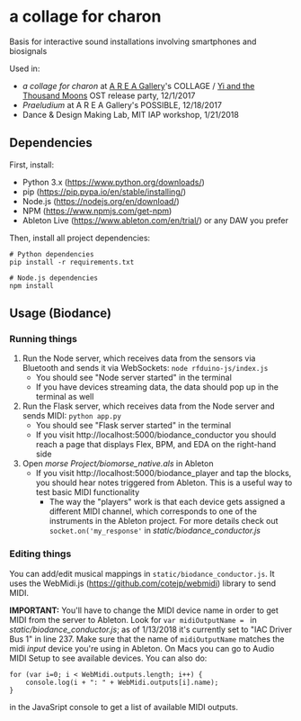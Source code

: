 a collage for charon
========

Basis for interactive sound installations involving smartphones and biosignals

Used in:
- *a collage for charon* at [A R E A Gallery](http://area.gallery)'s COLLAGE / [Yi and the Thousand Moons](http://yiandthethousandmoons.com/) OST release party, 12/1/2017
- *Praeludium* at A R E A Gallery's POSSIBLE, 12/18/2017
- Dance & Design Making Lab, MIT IAP workshop, 1/21/2018



## Dependencies
First, install:
- Python 3.x (https://www.python.org/downloads/)
- pip (https://pip.pypa.io/en/stable/installing/)
- Node.js (https://nodejs.org/en/download/)
- NPM (https://www.npmjs.com/get-npm)
- Ableton Live (https://www.ableton.com/en/trial/) or any DAW you prefer

Then, install all project dependencies:
```
# Python dependencies
pip install -r requirements.txt

# Node.js dependencies
npm install
```

## Usage (Biodance)

### Running things
1. Run the Node server, which receives data from the sensors via Bluetooth and sends it via WebSockets:
`node rfduino-js/index.js`
    - You should see "Node server started" in the terminal
    - If you have devices streaming data, the data should pop up in the terminal as well
2. Run the Flask server, which receives data from the Node server and sends MIDI:
`python app.py`
    - You should see "Flask server started" in the terminal
    - If you visit http://localhost:5000/biodance_conductor you should reach a page that displays Flex, BPM, and EDA on the right-hand side
3. Open *morse Project/biomorse_native.als* in Ableton
    - If you visit http://localhost:5000/biodance_player and tap the blocks, you should hear notes triggered from Ableton. This is a useful way to test basic MIDI functionality
        - The way the "players" work is that each device gets assigned a different MIDI channel, which corresponds to one of the instruments in the Ableton project. For more details check out `socket.on('my_response'` in *static/biodance_conductor.js*

### Editing things
You can add/edit musical mappings in `static/biodance_conductor.js`. It uses the WebMidi.js (https://github.com/cotejp/webmidi) library to send MIDI.



**IMPORTANT:** You'll have to change the MIDI device name in order to get MIDI from the server to Ableton. Look for `var midiOutputName = ` in *static/biodance_conductor.js*; as of 1/13/2018 it's currently set to "IAC Driver Bus 1" in line 237. Make sure that the name of `midiOutputName` matches the midi *input* device you're using in Ableton. On Macs you can go to Audio MIDI Setup to see available devices. You can also do:
```
for (var i=0; i < WebMidi.outputs.length; i++) {
    console.log(i + ": " + WebMidi.outputs[i].name);
}
```
in the JavaSript console to get a list of available MIDI outputs.


